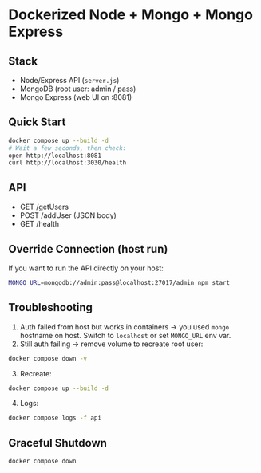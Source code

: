 # Dockerized Node + Mongo + Mongo Express

## Stack

- Node/Express API (`server.js`)
- MongoDB (root user: admin / pass)
- Mongo Express (web UI on :8081)

## Quick Start

```bash
docker compose up --build -d
# Wait a few seconds, then check:
open http://localhost:8081
curl http://localhost:3030/health
```

## API

- GET /getUsers
- POST /addUser (JSON body)
- GET /health

## Override Connection (host run)

If you want to run the API directly on your host:

```bash
MONGO_URL=mongodb://admin:pass@localhost:27017/admin npm start
```

## Troubleshooting

1. Auth failed from host but works in containers -> you used `mongo` hostname on host. Switch to `localhost` or set `MONGO_URL` env var.
2. Still auth failing -> remove volume to recreate root user:

```bash
docker compose down -v
```

3. Recreate:

```bash
docker compose up --build -d
```

4. Logs:

```bash
docker compose logs -f api
```

## Graceful Shutdown

```bash
docker compose down
```
